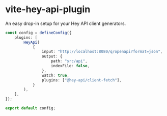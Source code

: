 # vite-hey-api-plugin

An easy drop-in setup for your Hey API client generators.

```typescript
const config = defineConfig({
    plugins: [
        HeyApi(
            {
                input: "http://localhost:8080/q/openapi?format=json",
                output: {
                    path: "src/api",
                    indexFile: false,
                },
                watch: true,
                plugins: ["@hey-api/client-fetch"],
            }
        ),
    ],
});

export default config;
```
